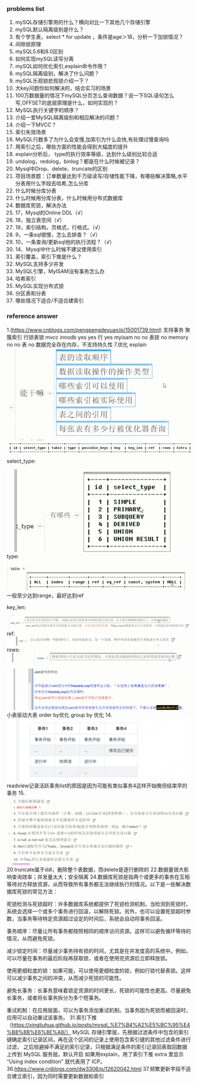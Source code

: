 ### problems list
1. mySQL存储引擎用的什么？横向对比一下其他几个存储引擎
2. mySQL默认隔离级别是什么？
3. 有个学生表，select * for update ，条件是age＞18，分析一下加锁情况？
4. 间隙锁原理
5. mySQL5.6和8.0区别
6. 如何实现mySQL读写分离
7. mySQL如何优化索引,explain命令作用？
8. mySQL隔离级别，解决了什么问题？
9. mySQL乐观锁悲观锁介绍一下？
10. 大key问题你如何解决的，结合实习的场景
11. 100万数据量的情况下mySQL分页怎么查询数据？说一下SQL语句怎么写,OFFSET的底层原理是什么，如何实现的？
12. MySQL执行关键字的顺序？
13. 介绍一爱MySQL隔离级别和相应解决的问题？
14. 介绍一下MVCC？
15. 索引失效场景
16. MySQL行数多了为什么会变慢,加索引为什么会快,有处理过慢查询吗
17. 用索引之后，哪些方面的性能会得到大幅度的提升
18. explain分析后， type的执行效率等级，达到什么级别比较合适
19. undolog，redolog，binlog？都是在什么时候被记录？
20. Mysql中Drop、delete、truncate的区别
21. 项目场景题：订单数量达到千万级读写/存储性能下降，有哪些解决策略,水平分表用什么字段去哈希,怎么分库
22. 什么时候分库分表
23. 什么时候用分库分表，什么时候用分布式数据库
24. 数据库死锁，解决办法
25. 17，Mysql的Online DDL（√）
26. 18，独立表空间（√）
27. 19，索引结构，页格式，行格式。（√）
28. 9，一条sql很慢，怎么去排查？（√）
29. 10，一条查询/更新sql他的执行流程？（√）
30. 14、Mysql中什么时候不建议使用索引
31. 索引覆盖，索引下推是什么？
32. MySQL支持多少并发
33. MySQL引擎，MyISAM没有事务怎么办
34. 哈希索引
35. MySQL实现分布式锁
36. 分区表和分表
37. 哪些情况下适合/不适合建索引












### reference answer
1.(https://www.cnblogs.com/pengpengdeyuan/p/15001739.html)
            支持事务     聚簇索引  行锁表锁    mvcc
innodb        yes         yes      行         yes
myisam         no         no       表锁        no
memory         no         no       表         no        数据完全存在内存，不支持持久性
7.优化
explain
![img_3.png](img_3.png)
![img_2.png](img_2.png)
select_type:

![img_4.png](img_4.png)
type:

![img_5.png](img_5.png)
一般至少达到range，最好达到ref

key_len:

![img_6.png](img_6.png)
ref:
![img_7.png](img_7.png)
rows:
![img_8.png](img_8.png)

![img_9.png](img_9.png)
小表驱动大表
order by优化
group by 优化
14.![img_1.png](img_1.png)
readview记录活跃事务list的原因是因为可能有类似事务4这样开始晚但结束早的事务
15.![img_10.png](img_10.png)
20.truncate属于ddl，删除整个表数据，而delete是逐行删除的
22.数据量很大影响查询效率；并发量太大；安全隔离
24.数据库死锁是指两个或更多的事务在互相等待对方释放资源，从而导致所有事务都无法继续执行的情况。以下是一些解决数据库死锁的常见方法：

死锁检测与死锁超时：许多数据库系统都提供了死锁检测机制，当检测到死锁时，系统会选择一个或多个事务进行回滚，以解除死锁。另外，也可以设置死锁超时参数，当事务等待特定资源超过设定的时间后，系统会自动将事务回滚。

事务顺序：尽量让所有事务都按照相同的顺序访问资源。这样可以避免循环等待的情况，从而避免死锁。

减少锁定时间：尽量减少事务持有锁的时间，尤其是在并发度高的系统中。例如，可以尽量在事务的最后阶段再获取锁，或者在使用完资源后立即释放锁。

使用更细粒度的锁：如果可能，可以使用更细粒度的锁，例如行锁代替表锁。这样可以减少事务之间的冲突，从而减少死锁的可能性。

避免长事务：长事务意味着锁定资源的时间更长，死锁的可能性也更高。尽量避免长事务，或者将长事务拆分为多个短事务。

重试机制：在应用层面，可以为事务添加重试机制。当事务因为死锁而被回滚时，应用可以自动重试该事务。
31.索引下推（https://xingliuhua.github.io/posts/mysql_%E7%B4%A2%E5%BC%95%E4%B8%8B%E6%8E%A8/）
MySQL 存储引擎层，先根据过滤条件中包含的索引键确定索引记录区间，再在这个区间的记录上使用包含索引键的其他过滤条件进行过滤，
之后规避掉不满足的索引记录，只根据满足条件的索引记录回表取回数据上传到 MySQL 服务层。默认开启
如果用explain，用了索引下推 extra 里显示 “Using index condition” 就代表用了 ICP。
36.https://www.cnblogs.com/dw3306/p/12620042.html
37.频繁更新字段不适合建立索引，因为同时需要更新数据和索引
